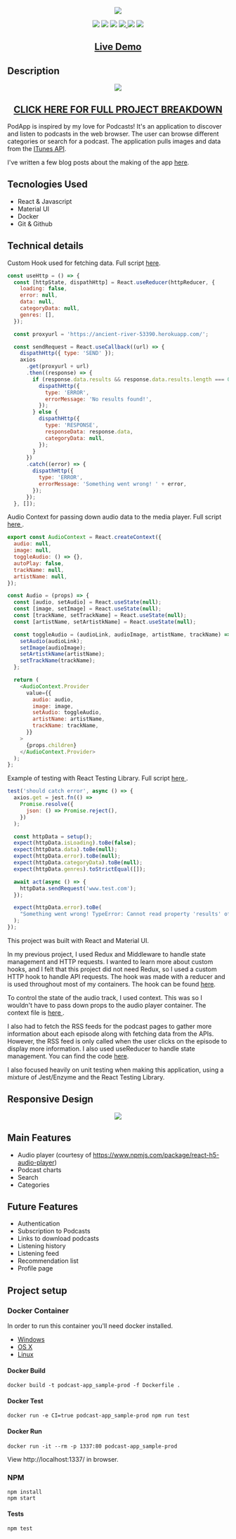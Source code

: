 <p align="center">
  <img src="https://res.cloudinary.com/dndp8567v/image/upload/v1608566331/logo_cropped_ab3eb6bdd5.png">
</p>

<p align="center">
<img src="https://img.shields.io/badge/madeby-cam71101-green" />
<img src="https://img.shields.io/github/languages/top/cam71101/podcastapp" />
<img src="https://img.shields.io/github/last-commit/cam71101/podcastapp" />
<a href="https://twitter.com/d_fisherWebDev" alt="twitter">
<img src="https://img.shields.io/twitter/follow/d_fisherWebDev?style=social" />
</a>
<img src="https://img.shields.io/badge/react-17.0.1-green" />
<img src="https://travis-ci.com/cam71101/PodcastApp.svg?branch=main">
</p>

<h2 align="center"><a  href="https://cam71101.github.io/PodcastApp/">Live Demo</a></h2>

## Description

<p align="center">
<img src="https://res.cloudinary.com/dndp8567v/image/upload/v1608116331/PodcastApp_adeb2f3e15.gif" />
</p>

<h2 align="center"><a  href="https://d-fisher.com/podapp">CLICK HERE FOR FULL PROJECT BREAKDOWN</a></h2>

PodApp is inspired by my love for Podcasts! It's an application to discover and listen to podcasts in the web browser. The user can browse different categories or search for a podcast. The application pulls images and data from the <a  href="https://affiliate.itunes.apple.com/resources/documentation/itunes-store-web-service-search-api/">ITunes API</a>.

I've written a few blog posts about the making of the app <a  href="https://d-fisher.com/blogs">here</a>.

## Tecnologies Used

- React & Javascript
- Material UI
- Docker
- Git & Github

## Technical details

Custom Hook used for fetching data. Full script <a href="https://github.com/cam71101/PodcastApp/blob0e1afdeac7519d021d372b40f204b2c2fc752cd5/src/hooks/http.js#L1-L191">here</a>.

```javascript
const useHttp = () => {
  const [httpState, dispathHttp] = React.useReducer(httpReducer, {
    loading: false,
    error: null,
    data: null,
    categoryData: null,
    genres: [],
  });

  const proxyurl = 'https://ancient-river-53390.herokuapp.com/';

  const sendRequest = React.useCallback((url) => {
    dispathHttp({ type: 'SEND' });
    axios
      .get(proxyurl + url)
      .then((response) => {
        if (response.data.results && response.data.results.length === 0) {
          dispathHttp({
            type: 'ERROR',
            errorMessage: 'No results found!',
          });
        } else {
          dispathHttp({
            type: 'RESPONSE',
            responseData: response.data,
            categoryData: null,
          });
        }
      })
      .catch((error) => {
        dispathHttp({
          type: 'ERROR',
          errorMessage: 'Something went wrong! ' + error,
        });
      });
  }, []);
```

Audio Context for passing down audio data to the media player. Full script <a href="https://github.com/cam71101/PodcastApp/blob/f6d09907bc2a1a214175486806292889b728a746/src/context/audio-context.js#L1-L40"> here </a>.

```javascript
export const AudioContext = React.createContext({
  audio: null,
  image: null,
  toggleAudio: () => {},
  autoPlay: false,
  trackName: null,
  artistName: null,
});

const Audio = (props) => {
  const [audio, setAudio] = React.useState(null);
  const [image, setImage] = React.useState(null);
  const [trackName, setTrackName] = React.useState(null);
  const [artistName, setArtistkName] = React.useState(null);

  const toggleAudio = (audioLink, audioImage, artistName, trackName) => {
    setAudio(audioLink);
    setImage(audioImage);
    setArtistkName(artistName);
    setTrackName(trackName);
  };

  return (
    <AudioContext.Provider
      value={{
        audio: audio,
        image: image,
        setAudio: toggleAudio,
        artistName: artistName,
        trackName: trackName,
      }}
    >
      {props.children}
    </AudioContext.Provider>
  );
};
```

Example of testing with React Testing Library. Full script <a href="https://github.com/cam71101/PodcastApp/blob/main/src/hooks/http.test.js"> here </a>.

```javascript
test('should catch error', async () => {
  axios.get = jest.fn(() =>
    Promise.resolve({
      json: () => Promise.reject(),
    })
  );

  const httpData = setup();
  expect(httpData.isLoading).toBe(false);
  expect(httpData.data).toBe(null);
  expect(httpData.error).toBe(null);
  expect(httpData.categoryData).toBe(null);
  expect(httpData.genres).toStrictEqual([]);

  await act(async () => {
    httpData.sendRequest('www.test.com');
  });

  expect(httpData.error).toBe(
    "Something went wrong! TypeError: Cannot read property 'results' of undefined"
  );
});
```

This project was built with React and Material UI.

In my previous project, I used Redux and Middleware to handle state management and HTTP requests. I wanted to learn more about custom hooks, and I felt that this project did not need Redux, so I used a custom HTTP hook to handle API requests. The hook was made with a reducer and is used throughout most of my containers. The hook can be found <a href="https://github.com/cam71101/PodcastApp/blob/0e1afdeac7519d021d372b40f204b2c2fc752cd5/src/hooks/http.js#L1-L191">here</a>.

To control the state of the audio track, I used context. This was so I wouldn't have to pass down props to the audio player container. The context file is <a href="https://github.com/cam71101/PodcastApp/blob/f6d09907bc2a1a214175486806292889b728a746/src/context/audio-context.js#L1-L40"> here </a>.

I also had to fetch the RSS feeds for the podcast pages to gather more information about each episode along with fetching data from the APIs. However, the RSS feed is only called when the user clicks on the episode to display more information. I also used useReducer to handle state management. You can find the code <a href="https://github.com/cam71101/PodcastApp/blob/616db3f7df881b692d26d380dcbabd7123072a9b/src/containers/PodcastPage/PodcastPage.js#L119-L147"> here</a>.

I also focused heavily on unit testing when making this application, using a mixture of Jest/Enzyme and the React Testing Library.

## Responsive Design

<p align="center">
<img src="https://res.cloudinary.com/dndp8567v/image/upload/v1608584482/PodcastAppResponsiveLowRes_9084851fc7.gif" />
</p>

## Main Features

- Audio player (courtesy of https://www.npmjs.com/package/react-h5-audio-player)
- Podcast charts
- Search
- Categories

## Future Features

- Authentication
- Subscription to Podcasts
- Links to download podcasts
- Listening history
- Listening feed
- Recommendation list
- Profile page

## Project setup

### Docker Container

In order to run this container you'll need docker installed.

- [Windows](https://docs.docker.com/windows/started)
- [OS X](https://docs.docker.com/mac/started/)
- [Linux](https://docs.docker.com/linux/started/)

#### Docker Build

```
docker build -t podcast-app_sample-prod -f Dockerfile .
```

#### Docker Test

```
docker run -e CI=true podcast-app_sample-prod npm run test
```

#### Docker Run

```
docker run -it --rm -p 1337:80 podcast-app_sample-prod
```

View http://localhost:1337/ in browser.

### NPM

```
npm install
npm start

```

#### Tests

```
npm test
```
